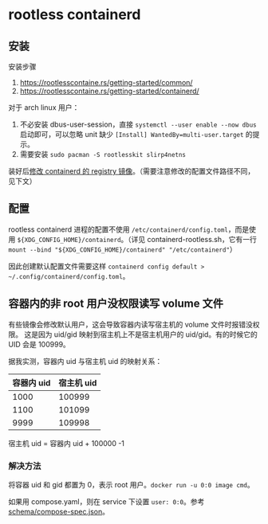 # rootless containerd

## 安装

安装步骤

1. https://rootlesscontaine.rs/getting-started/common/
2. https://rootlesscontaine.rs/getting-started/containerd/

对于 arch linux 用户：

1. 不必安装 dbus-user-session，直接 `systemctl --user enable --now dbus` 启动即可，可以忽略 unit 缺少 `[Install] WantedBy=multi-user.target` 的提示。
2. 需要安装 `sudo pacman -S rootlesskit slirp4netns`

装好后[修改 containerd 的 registry 镜像](./containerd.md#镜像加速)。（需要注意修改的配置文件路径不同，见下文）

## 配置

rootless containerd 进程的配置不使用 `/etc/containerd/config.toml`，而是使用 `${XDG_CONFIG_HOME}/containerd`。（详见 containerd-rootless.sh，它有一行 `mount --bind "${XDG_CONFIG_HOME}/containerd" "/etc/containerd"`）

因此创建默认配置文件需要这样 `containerd config default > ~/.config/containerd/config.toml`。

## 容器内的非 root 用户没权限读写 volume 文件

有些镜像会修改默认用户，这会导致容器内读写宿主机的 volume 文件时报错没权限。
这是因为 uid/gid 映射到宿主机上不是宿主机用户的 uid/gid。有的时候它的 UID 会是 100999。

据我实测，容器内 uid 与宿主机 uid 的映射关系：

| 容器内 uid   | 宿主机 uid |
| ------------ | -----      |
| 1000         | 100999     |
| 1100         | 101099     |
| 9999         | 109998     |

宿主机 uid = 容器内 uid + 100000 -1

### 解决方法

将容器 uid 和 gid 都置为 0，表示 root 用户。`docker run -u 0:0 image cmd`。

如果用 compose.yaml，则在 service 下设置 `user: 0:0`。参考 [schema/compose-spec.json](https://github.com/compose-spec/compose-spec/blob/d958c4e3678bbd9aaa4b8368110f47d6d60f123e/schema/compose-spec.json#L362)。


